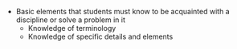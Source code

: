- Basic elements that students must know to be acquainted with a discipline or solve a problem in it
	- Knowledge of terminology
	- Knowledge of specific details and elements